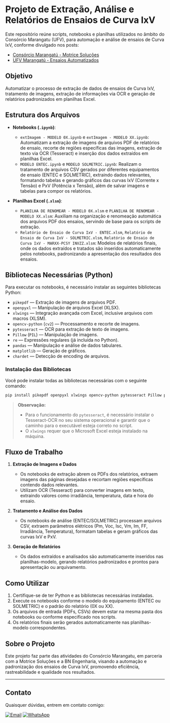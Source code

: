 # Projeto de Extração, Análise e Relatórios de Ensaios de Curva IxV

Este repositório reúne scripts, notebooks e planilhas utilizados no âmbito do Consórcio Marangatu (UFV), para automação e análise de ensaios de Curva IxV, conforme divulgado nos posts:

- [Consórcio Marangatú - Motrice Soluções](https://www.linkedin.com/posts/darieldon-de-brito-medeiros_ontem-no-cons%C3%B3rcio-marangatu-da-motrice-solu%C3%A7%C3%B5es-activity-7206242399352766464-g2oK?utm_source=social_share_send&utm_medium=member_desktop_web&rcm=ACoAACZ_e70BjDTM-fIO9bX--d7Woxcl08Tr3AE)
- [UFV Marangatú - Ensaios Automatizados](https://www.linkedin.com/posts/darieldon-de-brito-medeiros_boa-tarde-hoje-na-ufv-marangatu-constru%C3%ADdas-activity-7214685368128815105-LR0A?utm_source=social_share_send&utm_medium=member_desktop_web&rcm=ACoAACZ_e70BjDTM-fIO9bX--d7Woxcl08Tr3AE)

## Objetivo

Automatizar o processo de extração de dados de ensaios de Curva IxV, tratamento de imagens, extração de informações via OCR e geração de relatórios padronizados em planilhas Excel.

## Estrutura dos Arquivos

- **Notebooks (`.ipynb`)**:

  - `extImagem - MODELO 0X.ipynb` e `extImagem - MODELO XX.ipynb`: Automatizam a extração de imagens de arquivos PDF de relatórios de ensaio, recorte de regiões específicas das imagens, extração de texto via OCR (Tesseract) e inserção dos dados extraídos em planilhas Excel.
  - `MODELO ENTEC.ipynb` e `MODELO SOLMETRIC.ipynb`: Realizam o tratamento de arquivos CSV gerados por diferentes equipamentos de ensaio (ENTEC e SOLMETRIC), extraindo dados relevantes, formatando tabelas e gerando gráficos das curvas IxV (Corrente x Tensão) e PxV (Potência x Tensão), além de salvar imagens e tabelas para compor os relatórios.

- **Planilhas Excel (`.xlsm`)**:
  - `PLANILHA DE RENOMEAR - MODELO 0X.xlsm` e `PLANILHA DE RENOMEAR - MODELO XX.xlsm`: Auxiliam na organização e renomeação automática dos arquivos PDF dos ensaios, servindo de base para os scripts de extração.
  - `Relatório de Ensaio de Curva IxV - ENTEC.xlsm`, `Relatório de Ensaio de Curva IxV - SOLMETRIC.xlsm`, `Relatório de Ensaio de Curva IxV - MARXX-PCSY INVZZ.xlsm`: Modelos de relatórios finais, onde os dados extraídos e tratados são inseridos automaticamente pelos notebooks, padronizando a apresentação dos resultados dos ensaios.

## Bibliotecas Necessárias (Python)

Para executar os notebooks, é necessário instalar as seguintes bibliotecas Python:

- `pikepdf` — Extração de imagens de arquivos PDF.
- `openpyxl` — Manipulação de arquivos Excel (XLSX).
- `xlwings` — Integração avançada com Excel, inclusive arquivos com macros (XLSM).
- `opencv-python` (`cv2`) — Processamento e recorte de imagens.
- `pytesseract` — OCR para extração de texto de imagens.
- `Pillow` (`PIL`) — Manipulação de imagens.
- `re` — Expressões regulares (já incluída no Python).
- `pandas` — Manipulação e análise de dados tabulares.
- `matplotlib` — Geração de gráficos.
- `chardet` — Detecção de encoding de arquivos.

### Instalação das Bibliotecas

Você pode instalar todas as bibliotecas necessárias com o seguinte comando:

```bash
pip install pikepdf openpyxl xlwings opencv-python pytesseract Pillow pandas matplotlib chardet
```

> **Observação:**
>
> - Para o funcionamento do `pytesseract`, é necessário instalar o Tesseract-OCR no seu sistema operacional e garantir que o caminho para o executável esteja correto no script.
> - O `xlwings` requer que o Microsoft Excel esteja instalado na máquina.

## Fluxo de Trabalho

1. **Extração de Imagens e Dados**

   - Os notebooks de extração abrem os PDFs dos relatórios, extraem imagens das páginas desejadas e recortam regiões específicas contendo dados relevantes.
   - Utilizam OCR (Tesseract) para converter imagens em texto, extraindo valores como irradiância, temperatura, data e hora do ensaio.

2. **Tratamento e Análise dos Dados**

   - Os notebooks de análise (ENTEC/SOLMETRIC) processam arquivos CSV, extraem parâmetros elétricos (Pm, Voc, Isc, Vm, Im, FF, Irradiância, Temperatura), formatam tabelas e geram gráficos das curvas IxV e PxV.

3. **Geração de Relatórios**
   - Os dados extraídos e analisados são automaticamente inseridos nas planilhas-modelo, gerando relatórios padronizados e prontos para apresentação ou arquivamento.

## Como Utilizar

1. Certifique-se de ter Python e as bibliotecas necessárias instaladas.
2. Execute os notebooks conforme o modelo do equipamento (ENTEC ou SOLMETRIC) e o padrão do relatório (0X ou XX).
3. Os arquivos de entrada (PDFs, CSVs) devem estar na mesma pasta dos notebooks ou conforme especificado nos scripts.
4. Os relatórios finais serão gerados automaticamente nas planilhas-modelo correspondentes.

## Sobre o Projeto

Este projeto faz parte das atividades do Consórcio Marangatu, em parceria com a Motrice Soluções e a BN Engenharia, visando a automação e padronização dos ensaios de Curva IxV, promovendo eficiência, rastreabilidade e qualidade nos resultados.

---

## Contato

Quaisquer dúvidas, entrem em contato comigo:

[![Email](https://img.shields.io/badge/Email-darieldonbm99@outlook.com-blue?style=for-the-badge&logo=microsoftoutlook)](mailto:darieldonbm99@outlook.com)
[![WhatsApp](<https://img.shields.io/badge/WhatsApp-+55%20(86)%2099466--6480-25D366?style=for-the-badge&logo=whatsapp>)](https://wa.me/5586994666480)
